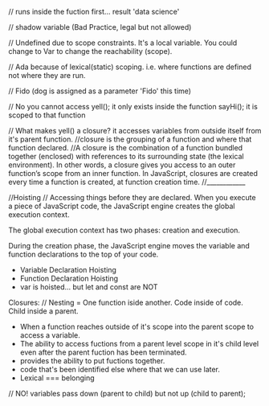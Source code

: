 // runs inside the fuction first... result 'data science'

// shadow variable (Bad Practice, legal but not allowed)

// Undefined due to scope constraints. It's a local variable. You could change to Var to change the reachability (scope). 

// Ada because of lexical(static) scoping. i.e. where functions are defined not where they are run. 

// Fido (dog is assigned as a parameter 'Fido' this time)

// No you cannot access yell(); it only exists inside the function sayHi(); it is scoped to that function

// What makes yell() a closure? it accesses variables from outside itself from it's parent function. 
//closure is the grouping of a function and where that function declared.
//A closure is the combination of a function bundled together (enclosed) with references to its surrounding state (the lexical environment). In other words, a closure gives you access to an outer function’s scope from an inner function. In JavaScript, closures are created every time a function is created, at function creation time.
//____________

//Hoisting // Accessing things before they are declared. 
When you execute a piece of JavaScript code, the JavaScript engine creates the global execution context.

The global execution context has two phases: creation and execution.

During the creation phase, the JavaScript engine moves the variable and function declarations to the top of your code. 

- Variable Declaration Hoisting
- Function Declaration Hoisting
- var is hoisted... but let and const are NOT


Closures:
// Nesting = One function iside another. Code inside of code. Child inside a parent. 
- When a function reaches outside of it's scope into the parent scope to access a variable.
- The ability to access fuctions from a parent level scope in it's child level even after the parent fuction has been 
terminated. 
- provides the ability to put fuctions together. 
- code that's been identified else where that we can use later.
- Lexical === belonging

// NO! variables pass down (parent to child) but not up (child to parent); 